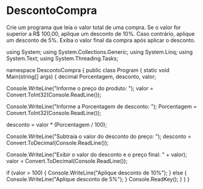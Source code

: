 # DescontoCompra
Crie um programa que leia o valor total de uma compra. Se o valor for superior a R$ 100,00, aplique um desconto de 10%. Caso contrário, aplique um desconto de 5%. Exiba o valor final da compra após aplicar o desconto.

using System;
using System.Collections.Generic;
using System.Linq;
using System.Text;
using System.Threading.Tasks;

namespace DescontoCompra
{
    public class Program
    {
        static void Main(string[] args)
        {
            decimal Porcentagem, desconto, valor;

Console.WriteLine("Informe o preço do produto: ");
            valor = Convert.ToInt32(Console.ReadLine());

Console.WriteLine("Informe a Porcentagem de desconto: ");
            Porcentagem = Convert.ToInt32(Console.ReadLine());

desconto = valor * (Porcentagem / 100);

Console.WriteLine("Subtraia o valor do desconto do preço: ");
            desconto = Convert.ToDecimal(Console.ReadLine());

Console.WriteLine("Exibir o valor do desconto e o preço final: " + valor);
            valor = Convert.ToDecimal(Console.ReadLine());


if (valor > 100)
            {
                Console.WriteLine("Aplique desconto de 10%");
            }
else
            {
                Console.WriteLine("Aplique desconto de 5%");
            }
            Console.ReadKey();
        }
    }
}
